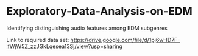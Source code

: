 # Exploratory-Data-Analysis-on-EDM
Identifying distinguishing audio features among EDM subgenres

Link to required data set:
https://drive.google.com/file/d/1pj6wHD7F-ifWjW5Z_zzJGkLqesea13Sj/view?usp=sharing
